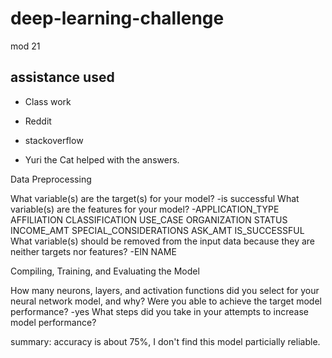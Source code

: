 # deep-learning-challenge
mod 21


## assistance used
- Class work
* Reddit
+ stackoverflow
- Yuri the Cat helped with the answers.


Data Preprocessing

What variable(s) are the target(s) for your model?
-is successful 
What variable(s) are the features for your model? 
-APPLICATION_TYPE	AFFILIATION	CLASSIFICATION	USE_CASE	ORGANIZATION	STATUS	INCOME_AMT	SPECIAL_CONSIDERATIONS	ASK_AMT	IS_SUCCESSFUL
What variable(s) should be removed from the input data because they are neither targets nor features? 
-EIN	NAME

Compiling, Training, and Evaluating the Model

How many neurons, layers, and activation functions did you select for your neural network model, and why?
Were you able to achieve the target model performance?
-yes
What steps did you take in your attempts to increase model performance?

summary:
accuracy is about 75%, I don't find this model particially reliable. 